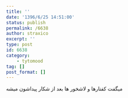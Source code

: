 ```yaml
---
title: ''
date: '1396/6/25 14:51:00'
status: publish
permalink: /6638
author: straxico
excerpt: ''
type: post
id: 6638
category:
    - tytomood
tag: []
post_format: []
---
```

میگفت کفتارها و لاشخور ها بعد از شکار پیداشون میشه